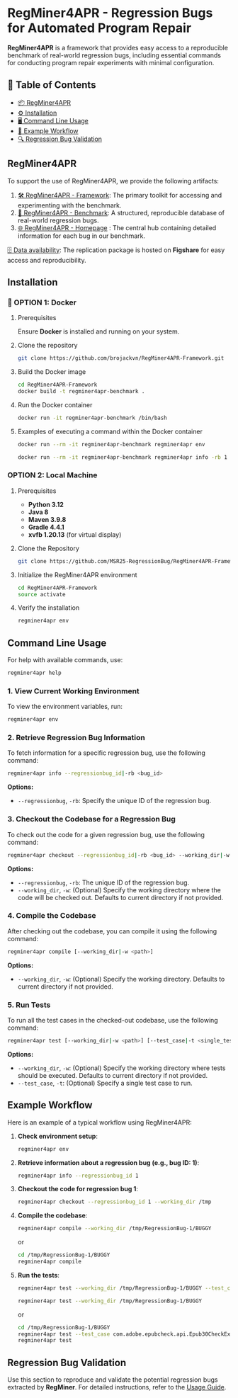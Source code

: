 # RegMiner4APR - Regression Bugs for Automated Program Repair

**RegMiner4APR** is a framework that provides easy access to a reproducible benchmark of real-world regression bugs, including essential commands for conducting program repair experiments with minimal configuration.

## 📑 Table of Contents

* [📦 RegMiner4APR](#regminer4apr)
* [⚙️ Installation](#️installation)
* [🖥️ Command Line Usage](#️command-line-usage)
* [🚀 Example Workflow](#example-workflow)
* [🔍 Regression Bug Validation](#regression-bug-validation)

## RegMiner4APR
To support the use of RegMiner4APR, we provide the following artifacts:

1. [🛠️ RegMiner4APR - Framework](https://github.com/MSR25-RegressionBug/RegMiner4APR-Framework): The primary toolkit for accessing and experimenting with the benchmark.
2. [📂 RegMiner4APR - Benchmark](https://github.com/MSR25-RegressionBug/RegMiner4APR-Benchmark): A structured, reproducible database of real-world regression bugs.
3. [🌐 RegMiner4APR - Homepage](https://msr25-regressionbug.github.io/RegMiner4APR-Homepage) : The central hub containing detailed information for each bug in our benchmark.

[🗄️ Data availability](https://figshare.com/s/e682027596fd3224ea31): The replication package is hosted on **Figshare** for easy access and reproducibility.

## Installation

### 🐳 OPTION 1: Docker

1. Prerequisites
    
    Ensure **Docker** is installed and running on your system.

2. Clone the repository
    ```bash
    git clone https://github.com/brojackvn/RegMiner4APR-Framework.git
    ```

3. Build the Docker image
    ```bash
    cd RegMiner4APR-Framework
    docker build -t regminer4apr-benchmark .
    ```
4. Run the Docker container
    ```bash
    docker run -it regminer4apr-benchmark /bin/bash
    ```

4. Examples of executing a command within the Docker container
    ```bash
    docker run --rm -it regminer4apr-benchmark regminer4apr env
    ```
    ```bash
    docker run --rm -it regminer4apr-benchmark regminer4apr info -rb 1
    ```
### OPTION 2: Local Machine

1. Prerequisites

    * **Python 3.12**
    * **Java 8**
    * **Maven 3.9.8**
    * **Gradle 4.4.1**
    * **xvfb 1.20.13** (for virtual display)

1. Clone the Repository
    ```bash
    git clone https://github.com/MSR25-RegressionBug/RegMiner4APR-Framework.git
    ```
2. Initialize the RegMiner4APR environment
    ```bash
    cd RegMiner4APR-Framework
    source activate
    ```
3. Verify the installation
    ```bash
    regminer4apr env
    ```
## Command Line Usage
For help with available commands, use:

```bash
regminer4apr help
```

### 1. View Current Working Environment

To view the environment variables, run:

```bash
regminer4apr env
```

### 2. Retrieve Regression Bug Information

To fetch information for a specific regression bug, use the following command:

```bash
regminer4apr info --regressionbug_id|-rb <bug_id>
```

**Options:**
- `--regressionbug`, `-rb`: Specify the unique ID of the regression bug.

### 3. Checkout the Codebase for a Regression Bug

To check out the code for a given regression bug, use the following command:

```bash
regminer4apr checkout --regressionbug_id|-rb <bug_id> --working_dir|-w <path>
```

**Options:**
- `--regressionbug`, `-rb`: The unique ID of the regression bug.
- `--working_dir`, `-w`: (Optional) Specify the working directory where the code will be checked out. Defaults to current directory if not provided.

### 4. Compile the Codebase

After checking out the codebase, you can compile it using the following command:

```bash
regminer4apr compile [--working_dir|-w <path>]
```

**Options:**
- `--working_dir`, `-w`: (Optional) Specify the working directory. Defaults to current directory if not provided.

### 5. Run Tests

To run all the test cases in the checked-out codebase, use the following command:

```bash
regminer4apr test [--working_dir|-w <path>] [--test_case|-t <single_test_case>]
```


**Options:**
- `--working_dir`, `-w`: (Optional) Specify the working directory where tests should be executed. Defaults to current directory if not provided.
- `--test_case`, `-t`: (Optional) Specify a single test case to run.

## Example Workflow

Here is an example of a typical workflow using RegMiner4APR:

1. **Check environment setup**:
    ```bash
    regminer4apr env
    ```

2. **Retrieve information about a regression bug (e.g., bug ID: 1)**:
    ```bash
    regminer4apr info --regressionbug_id 1
    ```

3. **Checkout the code for regression bug 1**:
    ```bash
    regminer4apr checkout --regressionbug_id 1 --working_dir /tmp
    ```

4. **Compile the codebase**:
    ```bash
    regminer4apr compile --working_dir /tmp/RegressionBug-1/BUGGY
    ```
    or
    ```bash
    cd /tmp/RegressionBug-1/BUGGY
    regminer4apr compile
    ```

5. **Run the tests**:
    ```bash
    regminer4apr test --working_dir /tmp/RegressionBug-1/BUGGY --test_case com.adobe.epubcheck.api.Epub30CheckExpandedTest#testIssue922 
    ```
    ```bash
    regminer4apr test --working_dir /tmp/RegressionBug-1/BUGGY
    ```

    or 
    ```bash
    cd /tmp/RegressionBug-1/BUGGY
    regminer4apr test --test_case com.adobe.epubcheck.api.Epub30CheckExpandedTest#testIssue922
    regminer4apr test
    ```

## Regression Bug Validation
    
Use this section to reproduce and validate the potential regression bugs extracted by **RegMiner**. For detailed instructions, refer to the [Usage Guide](./regression-validation/VALIDATION-USAGE.md).